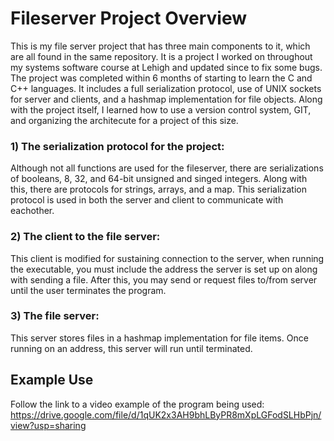 # Fileserver Project Overview

This is my file server project that has three main components to it, which are all found in the same repository. It is a project I worked on throughout my systems software course at Lehigh and updated since to fix some bugs. The project was completed within 6 months of starting to learn the C and C++ languages. It includes a full serialization protocol, use of UNIX sockets for server and clients, and a hashmap implementation for file objects. Along with the project itself, I learned how to use a version control system, GIT, and organizing the architecute for a project of this size.

### 1) The serialization protocol for the project:
Although not all functions are used for the fileserver, there are serializations of booleans, 8, 32, and 64-bit unsigned and singed integers. Along with this, there are protocols for strings, arrays, and a map. This serialization protocol is used in both the server and client to communicate with eachother.

### 2) The client to the file server:
This client is modified for sustaining connection to the server, when running the executable, you must include the address the server is set up on along with sending a file. After this, you may send or request files to/from server until the user terminates the program.

### 3) The file server:
This server stores files in a hashmap implementation for file items. Once running on an address, this server will run until terminated.

## Example Use
Follow the link to a video example of the program being used: https://drive.google.com/file/d/1qUK2x3AH9bhLByPR8mXpLGFodSLHbPjn/view?usp=sharing
